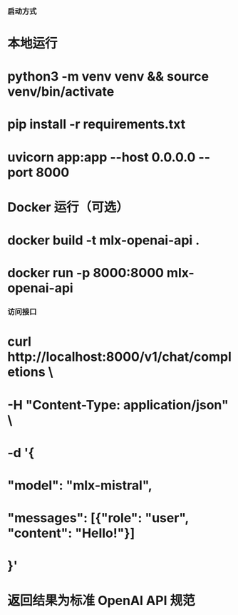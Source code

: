 ### 启动方式 ###


# 本地运行
# python3 -m venv venv && source venv/bin/activate
# pip install -r requirements.txt
# uvicorn app:app --host 0.0.0.0 --port 8000

# Docker 运行（可选）
# docker build -t mlx-openai-api .
# docker run -p 8000:8000 mlx-openai-api

### 访问接口 ###
# curl http://localhost:8000/v1/chat/completions \
#   -H "Content-Type: application/json" \
#   -d '{
#         "model": "mlx-mistral",
#         "messages": [{"role": "user", "content": "Hello!"}]
#       }'

# 返回结果为标准 OpenAI API 规范